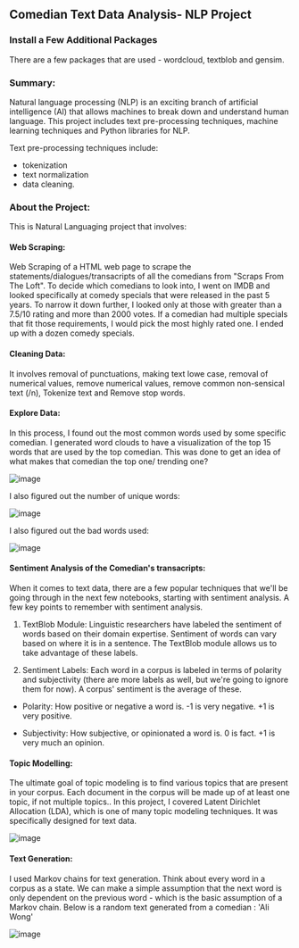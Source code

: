 ## Comedian Text Data Analysis- NLP Project


### Install a Few Additional Packages

There are a few packages that are used - wordcloud, textblob and gensim.

### Summary:
Natural language processing (NLP) is an exciting branch of artificial intelligence (AI) that allows machines to break down and understand human language. This project includes text pre-processing techniques, machine learning techniques and Python libraries for NLP. 

Text pre-processing techniques include:

* tokenization
* text normalization
* data cleaning. 

### About the Project:

This is Natural Languaging project that involves:

#### Web Scraping:

Web Scraping of a HTML web page to scrape the statements/dialogues/transacripts of all the comedians from "Scraps From The Loft". To decide which comedians to look into, I went on IMDB and looked specifically at comedy specials that were released in the past 5 years. To narrow it down further, I looked only at those with greater than a 7.5/10 rating and more than 2000 votes. If a comedian had multiple specials that fit those requirements, I would pick the most highly rated one. I ended up with a dozen comedy specials.

#### Cleaning Data: 

It involves removal of punctuations, making text lowe case, removal of numerical values, remove numerical values, remove common non-sensical text (/n), Tokenize text and Remove stop words.

#### Explore Data: 

In this process, I found out the most common words used by some specific comedian. I generated word clouds to have a visualization of the top 15 words that are used by the top comedian. This was done to get an idea of what makes that comedian the top one/ trending one? 

![image](https://user-images.githubusercontent.com/54689111/82752827-c852ae00-9d8e-11ea-80e2-8839572cd9b4.png)

I also figured out the number of unique words:

![image](https://user-images.githubusercontent.com/54689111/82752837-e1f3f580-9d8e-11ea-8e7b-156f9c9a855d.png)

I also figured out the bad words used:

![image](https://user-images.githubusercontent.com/54689111/82752856-018b1e00-9d8f-11ea-8e94-3c6711d8a2c0.png)


#### Sentiment Analysis of the Comedian's transacripts:

When it comes to text data, there are a few popular techniques that we'll be going through in the next few notebooks, starting with sentiment analysis. A few key points to remember with sentiment analysis.

1. TextBlob Module: Linguistic researchers have labeled the sentiment of words based on their domain expertise. Sentiment of words can vary based on where it is in a sentence. The TextBlob module allows us to take advantage of these labels.

2. Sentiment Labels: Each word in a corpus is labeled in terms of polarity and subjectivity (there are more labels as well, but we're going to ignore them for now). A corpus' sentiment is the average of these.

* Polarity: How positive or negative a word is. -1 is very negative. +1 is very positive.

* Subjectivity: How subjective, or opinionated a word is. 0 is fact. +1 is very much an opinion.

#### Topic Modelling:

The ultimate goal of topic modeling is to find various topics that are present in your corpus. Each document in the corpus will be made up of at least one topic, if not multiple topics.. In this project, I covered Latent Dirichlet Allocation (LDA), which is one of many topic modeling techniques. It was specifically designed for text data.

![image](https://user-images.githubusercontent.com/54689111/82752945-b8879980-9d8f-11ea-9935-f9b4cf60e1ae.png)

#### Text Generation:

I used Markov chains for text generation. Think about every word in a corpus as a state. We can make a simple assumption that the next word is only dependent on the previous word - which is the basic assumption of a Markov chain. Below is a random text generated from a comedian : 'Ali Wong'

![image](https://user-images.githubusercontent.com/54689111/82752984-13b98c00-9d90-11ea-8780-f402037c51ad.png)
